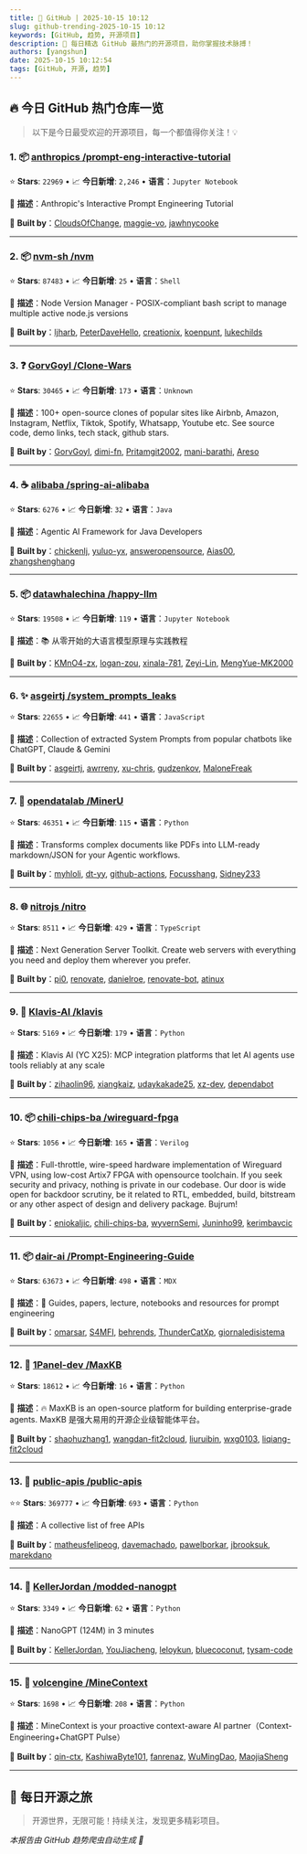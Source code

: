 ```yaml
---
title: 🚀 GitHub | 2025-10-15 10:12
slug: github-trending-2025-10-15 10:12
keywords: [GitHub, 趋势, 开源项目]
description: 🌟 每日精选 GitHub 最热门的开源项目，助你掌握技术脉搏！
authors: [yangshun]
date: 2025-10-15 10:12:54
tags: [GitHub, 开源, 趋势]
---
```


## 🔥 今日 GitHub 热门仓库一览

> 以下是今日最受欢迎的开源项目，每一个都值得你关注！💡

### 1. 📦 [anthropics /prompt-eng-interactive-tutorial](https://github.com/anthropics/prompt-eng-interactive-tutorial)

⭐ **Stars**: `22969`   •   📈 **今日新增**: `2,246`   •   **语言**：`Jupyter Notebook`

📝 **描述**：Anthropic's Interactive Prompt Engineering Tutorial

🤝 **Built by**：[CloudsOfChange](https://github.com/CloudsOfChange), [maggie-vo](https://github.com/maggie-vo), [jawhnycooke](https://github.com/jawhnycooke)

---

### 2. 📦 [nvm-sh /nvm](https://github.com/nvm-sh/nvm)

⭐ **Stars**: `87483`   •   📈 **今日新增**: `25`   •   **语言**：`Shell`

📝 **描述**：Node Version Manager - POSIX-compliant bash script to manage multiple active node.js versions

🤝 **Built by**：[ljharb](https://github.com/ljharb), [PeterDaveHello](https://github.com/PeterDaveHello), [creationix](https://github.com/creationix), [koenpunt](https://github.com/koenpunt), [lukechilds](https://github.com/lukechilds)

---

### 3. ❓ [GorvGoyl /Clone-Wars](https://github.com/GorvGoyl/Clone-Wars)

⭐ **Stars**: `30465`   •   📈 **今日新增**: `173`   •   **语言**：`Unknown`

📝 **描述**：100+ open-source clones of popular sites like Airbnb, Amazon, Instagram, Netflix, Tiktok, Spotify, Whatsapp, Youtube etc. See source code, demo links, tech stack, github stars.

🤝 **Built by**：[GorvGoyl](https://github.com/GorvGoyl), [dimi-fn](https://github.com/dimi-fn), [Pritamgit2002](https://github.com/Pritamgit2002), [mani-barathi](https://github.com/mani-barathi), [Areso](https://github.com/Areso)

---

### 4. ☕ [alibaba /spring-ai-alibaba](https://github.com/alibaba/spring-ai-alibaba)

⭐ **Stars**: `6276`   •   📈 **今日新增**: `32`   •   **语言**：`Java`

📝 **描述**：Agentic AI Framework for Java Developers

🤝 **Built by**：[chickenlj](https://github.com/chickenlj), [yuluo-yx](https://github.com/yuluo-yx), [answeropensource](https://github.com/answeropensource), [Aias00](https://github.com/Aias00), [zhangshenghang](https://github.com/zhangshenghang)

---

### 5. 📦 [datawhalechina /happy-llm](https://github.com/datawhalechina/happy-llm)

⭐ **Stars**: `19508`   •   📈 **今日新增**: `119`   •   **语言**：`Jupyter Notebook`

📝 **描述**：📚 从零开始的大语言模型原理与实践教程

🤝 **Built by**：[KMnO4-zx](https://github.com/KMnO4-zx), [logan-zou](https://github.com/logan-zou), [xinala-781](https://github.com/xinala-781), [Zeyi-Lin](https://github.com/Zeyi-Lin), [MengYue-MK2000](https://github.com/MengYue-MK2000)

---

### 6. ✨ [asgeirtj /system_prompts_leaks](https://github.com/asgeirtj/system_prompts_leaks)

⭐ **Stars**: `22655`   •   📈 **今日新增**: `441`   •   **语言**：`JavaScript`

📝 **描述**：Collection of extracted System Prompts from popular chatbots like ChatGPT, Claude & Gemini

🤝 **Built by**：[asgeirtj](https://github.com/asgeirtj), [awrreny](https://github.com/awrreny), [xu-chris](https://github.com/xu-chris), [gudzenkov](https://github.com/gudzenkov), [MaloneFreak](https://github.com/MaloneFreak)

---

### 7. 🐍 [opendatalab /MinerU](https://github.com/opendatalab/MinerU)

⭐ **Stars**: `46351`   •   📈 **今日新增**: `115`   •   **语言**：`Python`

📝 **描述**：Transforms complex documents like PDFs into LLM-ready markdown/JSON for your Agentic workflows.

🤝 **Built by**：[myhloli](https://github.com/myhloli), [dt-yy](https://github.com/dt-yy), [github-actions](https://github.com/github-actions), [Focusshang](https://github.com/Focusshang), [Sidney233](https://github.com/Sidney233)

---

### 8. 🌐 [nitrojs /nitro](https://github.com/nitrojs/nitro)

⭐ **Stars**: `8511`   •   📈 **今日新增**: `429`   •   **语言**：`TypeScript`

📝 **描述**：Next Generation Server Toolkit. Create web servers with everything you need and deploy them wherever you prefer.

🤝 **Built by**：[pi0](https://github.com/pi0), [renovate](https://github.com/renovate), [danielroe](https://github.com/danielroe), [renovate-bot](https://github.com/renovate-bot), [atinux](https://github.com/atinux)

---

### 9. 🐍 [Klavis-AI /klavis](https://github.com/Klavis-AI/klavis)

⭐ **Stars**: `5169`   •   📈 **今日新增**: `179`   •   **语言**：`Python`

📝 **描述**：Klavis AI (YC X25): MCP integration platforms that let AI agents use tools reliably at any scale

🤝 **Built by**：[zihaolin96](https://github.com/zihaolin96), [xiangkaiz](https://github.com/xiangkaiz), [udaykakade25](https://github.com/udaykakade25), [xz-dev](https://github.com/xz-dev), [dependabot](https://github.com/dependabot)

---

### 10. 📦 [chili-chips-ba /wireguard-fpga](https://github.com/chili-chips-ba/wireguard-fpga)

⭐ **Stars**: `1056`   •   📈 **今日新增**: `165`   •   **语言**：`Verilog`

📝 **描述**：Full-throttle, wire-speed hardware implementation of Wireguard VPN, using low-cost Artix7 FPGA with opensource toolchain. If you seek security and privacy, nothing is private in our codebase. Our door is wide open for backdoor scrutiny, be it related to RTL, embedded, build, bitstream or any other aspect of design and delivery package. Bujrum!

🤝 **Built by**：[eniokaljic](https://github.com/eniokaljic), [chili-chips-ba](https://github.com/chili-chips-ba), [wyvernSemi](https://github.com/wyvernSemi), [Juninho99](https://github.com/Juninho99), [kerimbavcic](https://github.com/kerimbavcic)

---

### 11. 📦 [dair-ai /Prompt-Engineering-Guide](https://github.com/dair-ai/Prompt-Engineering-Guide)

⭐ **Stars**: `63673`   •   📈 **今日新增**: `498`   •   **语言**：`MDX`

📝 **描述**：🐙 Guides, papers, lecture, notebooks and resources for prompt engineering

🤝 **Built by**：[omarsar](https://github.com/omarsar), [S4MFI](https://github.com/S4MFI), [behrends](https://github.com/behrends), [ThunderCatXp](https://github.com/ThunderCatXp), [giornaledisistema](https://github.com/giornaledisistema)

---

### 12. 🐍 [1Panel-dev /MaxKB](https://github.com/1Panel-dev/MaxKB)

⭐ **Stars**: `18612`   •   📈 **今日新增**: `16`   •   **语言**：`Python`

📝 **描述**：🔥 MaxKB is an open-source platform for building enterprise-grade agents. MaxKB 是强大易用的开源企业级智能体平台。

🤝 **Built by**：[shaohuzhang1](https://github.com/shaohuzhang1), [wangdan-fit2cloud](https://github.com/wangdan-fit2cloud), [liuruibin](https://github.com/liuruibin), [wxg0103](https://github.com/wxg0103), [liqiang-fit2cloud](https://github.com/liqiang-fit2cloud)

---

### 13. 🐍 [public-apis /public-apis](https://github.com/public-apis/public-apis)

⭐⭐ **Stars**: `369777`   •   📈 **今日新增**: `693`   •   **语言**：`Python`

📝 **描述**：A collective list of free APIs

🤝 **Built by**：[matheusfelipeog](https://github.com/matheusfelipeog), [davemachado](https://github.com/davemachado), [pawelborkar](https://github.com/pawelborkar), [jbrooksuk](https://github.com/jbrooksuk), [marekdano](https://github.com/marekdano)

---

### 14. 🐍 [KellerJordan /modded-nanogpt](https://github.com/KellerJordan/modded-nanogpt)

⭐ **Stars**: `3349`   •   📈 **今日新增**: `62`   •   **语言**：`Python`

📝 **描述**：NanoGPT (124M) in 3 minutes

🤝 **Built by**：[KellerJordan](https://github.com/KellerJordan), [YouJiacheng](https://github.com/YouJiacheng), [leloykun](https://github.com/leloykun), [bluecoconut](https://github.com/bluecoconut), [tysam-code](https://github.com/tysam-code)

---

### 15. 🐍 [volcengine /MineContext](https://github.com/volcengine/MineContext)

⭐ **Stars**: `1698`   •   📈 **今日新增**: `208`   •   **语言**：`Python`

📝 **描述**：MineContext is your proactive context-aware AI partner（Context-Engineering+ChatGPT Pulse）

🤝 **Built by**：[qin-ctx](https://github.com/qin-ctx), [KashiwaByte101](https://github.com/KashiwaByte101), [fanrenaz](https://github.com/fanrenaz), [WuMingDao](https://github.com/WuMingDao), [MaojiaSheng](https://github.com/MaojiaSheng)

---

## 🌈 每日开源之旅

> 开源世界，无限可能！持续关注，发现更多精彩项目。

*本报告由 GitHub 趋势爬虫自动生成 🤖*
